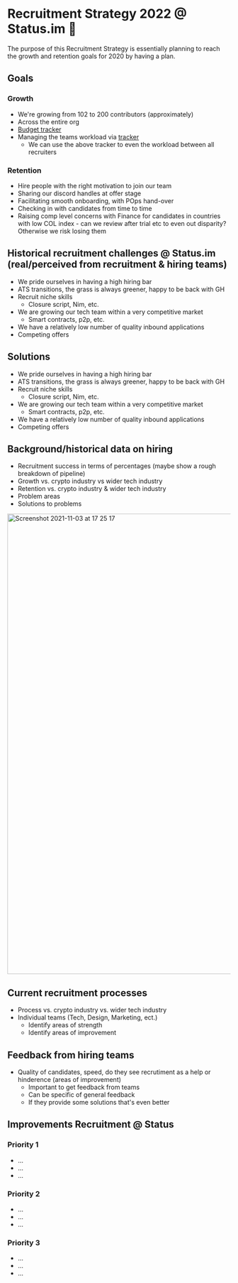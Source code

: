 # Recruitment Strategy 2022 @ Status.im 🚀 

The purpose of this Recruitment Strategy is essentially planning to reach the growth and retention goals for 2020 by having a plan.

[//]: <> (Where do we wanna be)
## Goals

### Growth
  - We're growing from 102 to 200 contributors (approximately)
  - Across the entire org
  - [Budget tracker](https://docs.google.com/spreadsheets/d/1eT3WfUSIDmbrxr-Lb6XQQ0zvh-c160EorHDRhPOSIG0/edit#gid=0)
  - Managing the teams workload via [tracker](https://docs.google.com/spreadsheets/d/1Fvp4rp33SbdK47TIEkSzXZ6UsP2Ti3tvSU9tM9zPD5I/edit#gid=0)
    - We can use the above tracker to even the workload between all recruiters

### Retention
  - Hire people with the right motivation to join our team
  - Sharing our discord handles at offer stage
  - Facilitating smooth onboarding, with POps hand-over
  - Checking in with candidates from time to time
  - Raising comp level concerns with Finance for candidates in countries with low COL index - can we review after trial etc to even out disparity? Otherwise we risk losing them

[//]: <> (Problem create two collumns challenge & solutions)

## Historical recruitment challenges @ Status.im (real/perceived from recruitment & hiring teams)
- We pride ourselves in having a high hiring bar
- ATS transitions, the grass is always greener, happy to be back with GH
- Recruit niche skills
  - Closure script, Nim, etc. 
- We are growing our tech team within a very competitive market
  - Smart contracts, p2p, etc.  
- We have a relatively low number of quality inbound applications
- Competing offers

[//]: <> (Solution)

## Solutions
- We pride ourselves in having a high hiring bar
- ATS transitions, the grass is always greener, happy to be back with GH
- Recruit niche skills
  - Closure script, Nim, etc. 
- We are growing our tech team within a very competitive market
  - Smart contracts, p2p, etc.  
- We have a relatively low number of quality inbound applications
- Competing offers

[//]: <> (Data)
## Background/historical data on hiring
- Recruitment success in terms of percentages (maybe show a rough breakdown of pipeline)
- Growth vs. crypto industry vs wider tech industry 
- Retention vs. crypto industry & wider tech industry 
- Problem areas
- Solutions to problems

<img width="1037" alt="Screenshot 2021-11-03 at 17 25 17" src="https://user-images.githubusercontent.com/32337207/140152721-4750d4e9-8ef1-48ea-b0f2-e452df1fec16.png">

[//]: <> (Present)

## Current recruitment processes
- Process vs. crypto industry vs. wider tech industry
- Individual teams (Tech, Design, Marketing, ect.)
  - Identify areas of strength
  - Identify areas of improvement

## Feedback from hiring teams
- Quality of candidates, speed, do they see recrutiment as a help or hinderence (areas of improvement)
  - Important to get feedback from teams
  - Can be specific of general feedback
  - If they provide some solutions that's even better

[//]: <> (Future needed to hit goals)

## Improvements Recruitment @ Status

### Priority 1
  - ...
  - ...
  - ...   
### Priority 2
  - ...
  - ...
  - ...    
### Priority 3
  - ...
  - ...
  - ...    

[//]: <> (Action points/plan to get this all into place)
